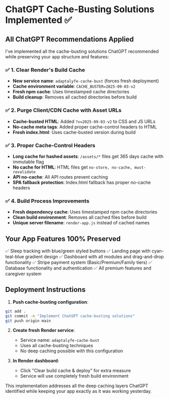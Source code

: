 # ChatGPT Cache-Busting Solutions Implemented ✅

## All ChatGPT Recommendations Applied

I've implemented all the cache-busting solutions ChatGPT recommended while preserving your app structure and features:

### ✅ 1. Clear Render's Build Cache
- **New service name**: `adaptalyfe-cache-bust` (forces fresh deployment)
- **Cache environment variable**: `CACHE_BUSTER=2025-09-03-v2`
- **Fresh npm cache**: Uses timestamped cache directories
- **Build cleanup**: Removes all cached directories before build

### ✅ 2. Purge Client/CDN Cache with Asset URLs  
- **Cache-busted HTML**: Added `?v=2025-09-03-v2` to CSS and JS URLs
- **No-cache meta tags**: Added proper cache-control headers to HTML
- **Fresh index.html**: Uses cache-busted version during build

### ✅ 3. Proper Cache-Control Headers
- **Long cache for hashed assets**: `/assets/*` files get 365 days cache with immutable flag
- **No cache for HTML**: HTML files get `no-store, no-cache, must-revalidate`
- **API no-cache**: All API routes prevent caching
- **SPA fallback protection**: Index.html fallback has proper no-cache headers

### ✅ 4. Build Process Improvements
- **Fresh dependency cache**: Uses timestamped npm cache directories  
- **Clean build environment**: Removes all cached files before build
- **Unique server filename**: `render-app.js` instead of cached names

## Your App Features 100% Preserved

✅ Sleep tracking with blue/green styled buttons
✅ Landing page with cyan-teal-blue gradient design
✅ Dashboard with all modules and drag-and-drop functionality
✅ Stripe payment system (Basic/Premium/Family tiers)
✅ Database functionality and authentication
✅ All premium features and caregiver system

## Deployment Instructions

1. **Push cache-busting configuration**:
```bash
git add .
git commit -m "Implement ChatGPT cache-busting solutions"
git push origin main
```

2. **Create fresh Render service**:
   - Service name: `adaptalyfe-cache-bust`
   - Uses all cache-busting techniques
   - No deep caching possible with this configuration

3. **In Render dashboard**:
   - Click "Clear build cache & deploy" for extra measure
   - Service will use completely fresh build environment

This implementation addresses all the deep caching layers ChatGPT identified while keeping your app exactly as it was working yesterday.